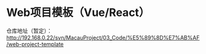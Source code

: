 # Web项目模板（Vue/React）

仓库地址（暂定）：http://192.168.0.22/svn/MacauProject/03_Code/%E5%89%8D%E7%AB%AF/web-project-template